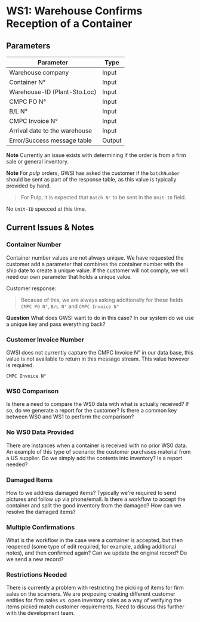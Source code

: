 # WS1: Warehouse Confirms Reception of a Container

## Parameters

| Parameter | Type |
|----------|--------|
| Warehouse company | Input |
| Container N° | Input |
| Warehouse-ID (Plant-Sto.Loc) | Input |
| CMPC PO N° | Input |
| B/L N° | Input |
| CMPC Invoice N° | Input |
| Arrival date to the warehouse | Input |
| Error/Success message table | Output |

**Note** Currently an issue exists with determining if the order is from a firm sale or general inventory.

**Note** For _pulp_ orders, GWSI has asked the customer if the `batchNumber` should be sent as part of the response table, as this value is typically provided by hand.

> For Pulp, it is expected that `Batch N°` to be sent in the `Unit-ID` field.

No `Unit-ID` specced at this time.

## Current Issues & Notes

### Container Number

Container number values are not always unique. We have requested the customer add a parameter that combines the container number with the ship date to create a unique value. If the customer will not comply, we will need our own parameter that holds a unique value.

Customer response:

> Because of this, we are always asking additionally for these fields `CMPC PO N°`, `B/L N°` and `CMPC Invoice N°`

**Question** What does GWSI want to do in this case? In our system do we use a unique key and pass everything back?

### Customer Invoice Number

GWSI does not currently capture the CMPC Invoice N° in our data base, this value is not available to return in this message stream. This value however is required.

`CMPC Invoice N°`

### WS0 Comparison

Is there a need to compare the WS0 data with what is actually received? If so, do we generate a report for the customer? Is there a common key between WS0 and WS1 to perform the comparison?

### No WS0 Data Provided

There are instances when a container is received with no prior WS0 data. An example of this type of scenario: the customer purchases material from a US supplier. Do we simply add the contents into inventory? Is a report needed?

### Damaged Items

How to we address damaged items? Typically we're required to send pictures and follow up via phone/email. Is there a workflow to accept the container and split the good inventory from the damaged? How can we resolve the damaged items?

### Multiple Confirmations

What is the workflow in the case were a container is accepted, but then reopened (some type of edit required, for example, adding additional notes), and then confirmed again? Can we update the original record? Do we send a new record?

### Restrictions Needed

There is currently a problem with restricting the picking of items for firm sales on the scanners. We are proposing creating different customer entities for firm sales vs. open inventory sales as a way of verifying the items picked match customer requirements. Need to discuss this further with the development team.